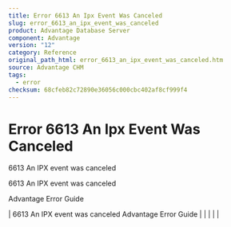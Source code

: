 ```yaml
---
title: Error 6613 An Ipx Event Was Canceled
slug: error_6613_an_ipx_event_was_canceled
product: Advantage Database Server
component: Advantage
version: "12"
category: Reference
original_path_html: error_6613_an_ipx_event_was_canceled.htm
source: Advantage CHM
tags:
  - error
checksum: 68cfeb82c72890e36056c000cbc402af8cf999f4
---
```


# Error 6613 An Ipx Event Was Canceled

6613 An IPX event was canceled

6613 An IPX event was canceled

Advantage Error Guide

| 6613 An IPX event was canceled  Advantage Error Guide |  |  |  |  |
